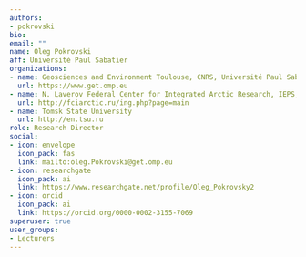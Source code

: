 ```yaml
---
authors:
- pokrovski
bio:
email: ""
name: Oleg Pokrovski
aff: Université Paul Sabatier
organizations:
- name: Geosciences and Environment Toulouse, CNRS, Université Paul Sabatier
  url: https://www.get.omp.eu
- name: N. Laverov Federal Center for Integrated Arctic Research, IEPS, Russian Academy of Sciences
  url: http://fciarctic.ru/ing.php?page=main
- name: Tomsk State University
  url: http://en.tsu.ru
role: Research Director
social:
- icon: envelope
  icon_pack: fas
  link: mailto:oleg.Pokrovski@get.omp.eu
- icon: researchgate
  icon_pack: ai
  link: https://www.researchgate.net/profile/Oleg_Pokrovsky2
- icon: orcid
  icon_pack: ai
  link: https://orcid.org/0000-0002-3155-7069
superuser: true
user_groups:
- Lecturers
---
```


